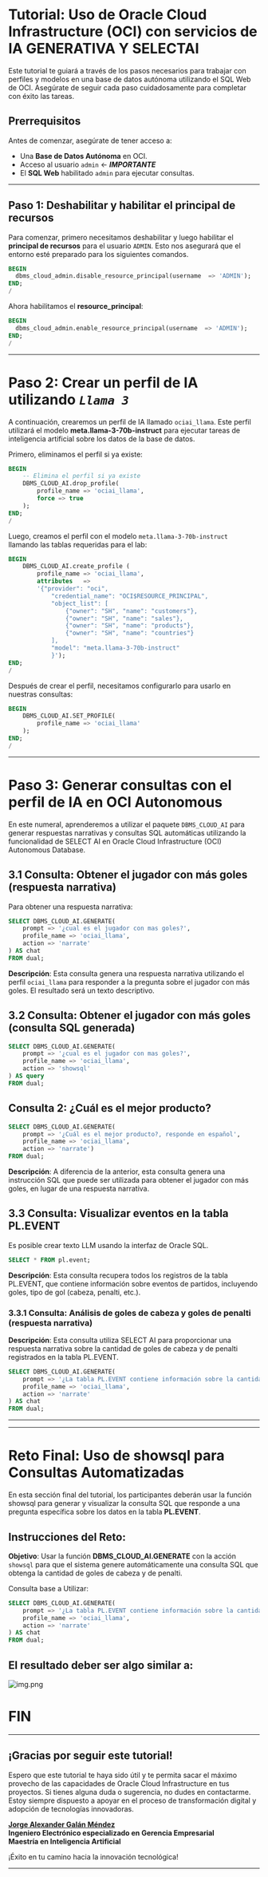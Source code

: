# Tutorial: Uso de Oracle Cloud Infrastructure (OCI) con servicios de IA GENERATIVA Y SELECTAI



Este tutorial te guiará a través de los pasos necesarios para trabajar con perfiles y modelos en una base de datos autónoma utilizando el SQL Web de OCI. Asegúrate de seguir cada paso cuidadosamente para completar con éxito las tareas.

## Prerrequisitos

Antes de comenzar, asegúrate de tener acceso a:
- Una **Base de Datos Autónoma** en OCI.
- Acceso al usuario `admin` <- **_IMPORTANTE_**
- El **SQL Web** habilitado `admin` para ejecutar consultas.

---

## Paso 1: Deshabilitar y habilitar el principal de recursos

Para comenzar, primero necesitamos deshabilitar y luego habilitar el **principal de recursos** para el usuario `ADMIN`. Esto nos asegurará que el entorno esté preparado para los siguientes comandos.

```sql
BEGIN
  dbms_cloud_admin.disable_resource_principal(username  => 'ADMIN');
END;
/
```

Ahora habilitamos el **resource_principal**:

```sql
BEGIN
  dbms_cloud_admin.enable_resource_principal(username  => 'ADMIN');
END;
/
```

---

# Paso 2: Crear un perfil de IA utilizando **_`Llama 3`_**

A continuación, crearemos un perfil de IA llamado `ociai_llama`. Este perfil utilizará el modelo **meta.llama-3-70b-instruct** para ejecutar tareas de inteligencia artificial sobre los datos de la base de datos.

Primero, eliminamos el perfil si ya existe:

```sql
BEGIN
    -- Elimina el perfil si ya existe
    DBMS_CLOUD_AI.drop_profile(
        profile_name => 'ociai_llama',
        force => true
    );     
END;
/
```

Luego, creamos el perfil con el modelo `meta.llama-3-70b-instruct` llamando las tablas requeridas para el lab:

```sql
BEGIN
    DBMS_CLOUD_AI.create_profile (                                              
        profile_name => 'ociai_llama',
        attributes   => 
        '{"provider": "oci",
            "credential_name": "OCI$RESOURCE_PRINCIPAL",
            "object_list": [
                {"owner": "SH", "name": "customers"},
                {"owner": "SH", "name": "sales"},
                {"owner": "SH", "name": "products"},
                {"owner": "SH", "name": "countries"}
            ],
            "model": "meta.llama-3-70b-instruct"
            }');
END;
/
```

Después de crear el perfil, necesitamos configurarlo para usarlo en nuestras consultas:

```sql
BEGIN
    DBMS_CLOUD_AI.SET_PROFILE(
        profile_name => 'ociai_llama'
    );
END;
/
```
---

# Paso 3: Generar consultas con el perfil de IA en OCI Autonomous

En este numeral, aprenderemos a utilizar el paquete `DBMS_CLOUD_AI` para generar respuestas narrativas y consultas SQL automáticas utilizando la funcionalidad de SELECT AI en Oracle Cloud Infrastructure (OCI) Autonomous Database.

## 3.1 Consulta: Obtener el jugador con más goles (respuesta narrativa)
Para obtener una respuesta narrativa:

```sql
SELECT DBMS_CLOUD_AI.GENERATE(
    prompt => '¿cual es el jugador con mas goles?',
    profile_name => 'ociai_llama',
    action => 'narrate'
) AS chat
FROM dual;
```
**Descripción**: Esta consulta genera una respuesta narrativa utilizando el perfil `ociai_llama` para responder a la pregunta sobre el jugador con más goles. El resultado será un texto descriptivo.


## 3.2 Consulta: Obtener el jugador con más goles (consulta SQL generada)

```sql
SELECT DBMS_CLOUD_AI.GENERATE(
    prompt => '¿cual es el jugador con mas goles?',
    profile_name => 'ociai_llama',
    action => 'showsql'
) AS query
FROM dual;
```

## Consulta 2: ¿Cuál es el mejor producto?

```sql
SELECT DBMS_CLOUD_AI.GENERATE(
    prompt => '¿Cuál es el mejor producto?, responde en español',
    profile_name => 'ociai_llama',
    action => 'narrate')
FROM dual;
```
**Descripción**: A diferencia de la anterior, esta consulta genera una instrucción SQL que puede ser utilizada para obtener el jugador con más goles, en lugar de una respuesta narrativa.

## 3.3 Consulta: Visualizar eventos en la tabla PL.EVENT

Es posible crear texto LLM usando la interfaz de Oracle SQL.

```sql
SELECT * FROM pl.event;
```
**Descripción**: Esta consulta recupera todos los registros de la tabla PL.EVENT, que contiene información sobre eventos de partidos, incluyendo goles, tipo de gol (cabeza, penalti, etc.).

### 3.3.1 Consulta: Análisis de goles de cabeza y goles de penalti (respuesta narrativa)

**Descripción**: Esta consulta utiliza SELECT AI para proporcionar una respuesta narrativa sobre la cantidad de goles de cabeza y de penalti registrados en la tabla PL.EVENT.

```sql
SELECT DBMS_CLOUD_AI.GENERATE(
    prompt => '¿La tabla PL.EVENT contiene información sobre la cantidad de goles, donde están marcados como Y / N dependiendo de cómo se anotaron. La columna HEAD indica si el gol fue de cabeza. ¿Cuántos goles de cabeza se han realizado?,¿Cuántos goles de PENALTY se han realizado?, Responde en español',
    profile_name => 'ociai_llama',
    action => 'narrate'
) AS chat
FROM dual;
```

---

---


# Reto Final: Uso de showsql para Consultas Automatizadas

En esta sección final del tutorial, los participantes deberán usar la función showsql para generar y visualizar la consulta SQL que responde a una pregunta específica sobre los datos en la tabla **PL.EVENT**.

## Instrucciones del Reto:

**Objetivo**: Usar la función **DBMS_CLOUD_AI.GENERATE** con la acción `showsql` para que el sistema genere automáticamente una consulta SQL que obtenga la cantidad de goles de cabeza y de penalti.

Consulta base a Utilizar:

```sql
SELECT DBMS_CLOUD_AI.GENERATE(
    prompt => '¿La tabla PL.EVENT contiene información sobre la cantidad de goles, donde están marcados como Y / N dependiendo de cómo se anotaron. La columna HEAD indica si el gol fue de cabeza. ¿Cuántos goles de cabeza se han realizado?,¿Cuántos goles de PENALTY se han realizado?, Responde en español',
    profile_name => 'ociai_llama',
    action => 'narrate'
) AS chat
FROM dual;
```
## El resultado deber ser algo similar a:

![img.png](img.png)

# FIN

---

## ¡Gracias por seguir este tutorial!

Espero que este tutorial te haya sido útil y te permita sacar el máximo provecho de las capacidades de Oracle Cloud Infrastructure en tus proyectos. Si tienes alguna duda o sugerencia, no dudes en contactarme. Estoy siempre dispuesto a apoyar en el proceso de transformación digital y adopción de tecnologías innovadoras.

**[Jorge Alexander Galán Méndez](https://www.linkedin.com/in/jorge-alexander-galan-mendez/)**  
**Ingeniero Electrónico especializado en Gerencia Empresarial**  
**Maestría en Inteligencia Artificial**  

¡Éxito en tu camino hacia la innovación tecnológica!

---




